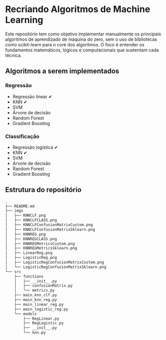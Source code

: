 # Recriando Algoritmos de Machine Learning

Este repositório tem como objetivo implementar manualmente os principais algoritmos de aprendizado de máquina do zero, sem o uso de bibliotecas como scikit-learn para o core dos algoritmos. O foco é entender os fundamentos matemáticos, lógicos e computacionais que sustentam cada técnica.

## Algoritmos a serem implementados

### Regressão

- Regressão linear ✔
- KNN ✔
- SVM
- Árvore de decisão
- Random Forest
- Gradient Boosting

### Classificação

- Regressão logística ✔
- KNN ✔
- SVM
- Árvore de decisão
- Random Forest
- Gradient Boosting

## Estrutura do repositório
```bash
.
├── README.md
├── imgs
│   ├── KNNCLF.png
│   ├── KNNCLFCLASS.png
│   ├── KNNCLFConfusionMatrixCustom.png
│   ├── KNNCLFConfusionMatrixSklearn.png
│   ├── KNNREG.png
│   ├── KNNREGCLASS.png
│   ├── KNNREGMetricsCustom.png
│   ├── KNNREGMetricsSklearn.png
│   ├── LinearReg.png
│   ├── LogisticReg.png
│   ├── LogisticRegConfusionMatrixCustom.png
│   └── LogisticRegConfusionMatrixSklearn.png
└── src
    ├── functions
    │   ├── __init__.py
    │   ├── confusionMatrix.py
    │   └── metrics.py
    ├── main_knn_clf.py
    ├── main_knn_reg.py
    ├── main_linear_reg.py
    ├── main_logistic_reg.py
    └── models
        ├── RegLinear.py
        ├── RegLogistic.py
        ├── __init__.py
        └── knn.py
```
